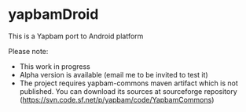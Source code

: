 # yapbamDroid
This is a Yapbam port to Android platform

Please note:
- This work in progress
- Alpha version is available (email me to be invited to test it)
- The project requires yapbam-commons maven artifact which is not published. You can download its sources at sourceforge repository (https://svn.code.sf.net/p/yapbam/code/YapbamCommons)
